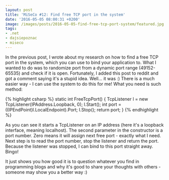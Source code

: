 ```yaml
---
layout: post
title: 'MiSeCo #12: Find free TCP port in the system'
date: '2016-05-05 08:00:31 +0200'
image: /images/posts/2016-05-05-find-free-tcp-port-system/featured.jpg
tags:
- .net
- dajsiepoznac
- miseco
---
```

In the previous post, I wrote about my research on how to find a free TCP port in the system, which you can use to bind your application to. What I wanted to do was to randomize port from a dynamic port range (49152-65535) and check if it is open.
Fortunately, I added this post to reddit and got a comment saying it's a stupid idea. Well... it was :)
There is a much easier way - I can use the system to do this for me!
What you need is such method: 

{% highlight csharp %}
static int FreeTcpPort()
{
    TcpListener l = new TcpListener(IPAddress.Loopback, 0);
    l.Start();
    int port = ((IPEndPoint)l.LocalEndpoint).Port;
    l.Stop();
    return port;
}
{% endhighlight %}

As you can see it starts a TcpListener on an IP address (here it's a loopback interface, meaning localhost). The second parameter in the constructor is a port number. Zero means it will assign next free port - exactly what I need. Next step is to read the port number, stop the listener and return the port. Because the listener was stopped, I can bind to this port straight away. Bingo! 

It just shows you how good it is to question whatever you find in programming blogs and why it's good to share your thoughts with others - someone may show you a better way :) 